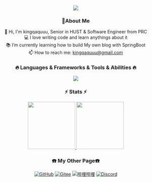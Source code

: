 <h1 align="center">
  <a href="https://dyylhy.icu/">
    <img src="https://readme-typing-svg.herokuapp.com/?lines=Hello,+There!+👋;This+is+kingqaquuu....;Nice+to+meet+you!&center=true&size=30">
  </a>
</h1>

<h3 align="center">🤗About Me</h3>

<p align="center">
  🔬 Hi, I'm kingqaquuu, Senior in HUST & Software Engineer from PRC
  <br>
  💻 I love writing code and learn anythings about it
  <br>
  📚 I’m currently learning how to build My own blog with SpringBoot
  <br>
  📫 How to reach me: <a href="mailto: kingqaquuu@gmail.com">kingqaquuu@gmail.com</a>
</p>

<h3 align="center">🔥 Languages & Frameworks & Tools & Abilities 🔥</h3>

<p align="center">
  <a href="https://skillicons.dev">
    <img src="https://skillicons.dev/icons?i=cpp,c,py,java,discord,git,github,gmail,idea,clion,vscode,kubernetes,linux,md,mysql,notion,obsidian,postman,qt,ubuntu&perline=10" />
  </a>
</p>

<h3 align="center">⚡ Stats ⚡</h3>
<p align="center">
  <a href="https://www.adamalston.com/">
    <img height="150px" src="https://github-readme-stats.vercel.app/api?username=kingqaquuu&hide_title=true&hide_border=true&show_icons=true&include_all_commits=true&count_private=true&line_height=21&text_color=000&icon_color=000&bg_color=0,ea6161,ffc64d,fffc4d,52fa5a&theme=graywhite" /><!-- wi*quL3fcV -->
    <img height="150px" src="https://github-readme-stats.vercel.app/api/top-langs/?username=kingqaquuu&hide=html&hide_title=true&hide_border=true&layout=compact&langs_count=6&exclude_repo=comp426,Redventures-Movie-Quotes&text_color=000&icon_color=fff&bg_color=0,52fa5a,4dfcff,c64dff&theme=graywhite" /></a>
</p>
<h3 align="center">☎️ My Other Page☎️</h3>

<p align="center">
    <!-- https://github.com/badges/shields --> 
    <a href="https://github.com/kingqaquuu"><img src="https://img.shields.io/badge/GitHub-kingqaquuu-blue?logo=github" alt="GitHub" title="GitHub" /></a>
    <a href="https://gitee.com/kingqaquuu"><img src="https://img.shields.io/badge/Gitee-kingqaquuu-blue?logo=gitee" alt="Gitee" title="Gitee" /></a>
    <a href="https://space.bilibili.com/100669378"><img src="https://img.shields.io/badge/哔哩哔哩-kingqaquuu-pink?logo=bilibili" alt="哔哩哔哩" title="哔哩哔哩" /></a>
    <a href="https://discordapp.com/users/922652886314393621"><img src="https://img.shields.io/badge/Discord-kingqaquuu-blue?logo=Discord" alt="Discord" title="Discord" /></a>
</p>

